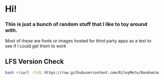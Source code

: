 # Hi!
### This is just a bunch of random stuff that I like to toy around with. 

Most of these are fonts or images hosted for third party apps as a test to see if I could get them to work

## LFS Version Check
```sh
bash <(curl -fsSL https://raw.githubusercontent.com/RileyMeta/Random/master/Shell/version-check.sh)
```
